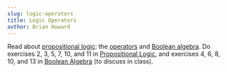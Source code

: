 ```yaml
---
slug: logic-operators
title: Logic Operators
author: Brian Howard
---
```


Read about [propositional logic](/docs/logic/intro): the [operators](/docs/logic/props) and [Boolean algebra](/docs/logic/boolean).
Do exercises 2, 3, 5, 7, 10, and 11 in [Propositional Logic](/docs/logic/props#exercises), and exercises 4, 6, 8, 10, and 13 in [Boolean Algebra](/docs/logic/boolean#exercises) (to discuss in class).
